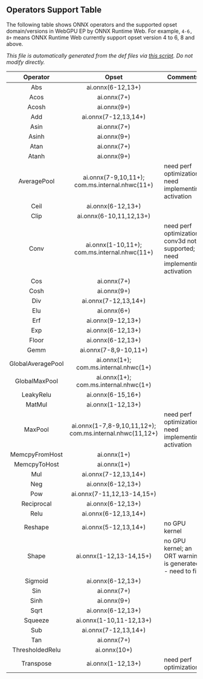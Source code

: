 ## Operators Support Table

The following table shows ONNX
operators and the supported opset domain/versions in WebGPU EP by ONNX Runtime Web. For example,
`4-6, 8+` means ONNX Runtime Web currently support opset version 4 to 6, 8 and above.

*This file is automatically generated from the
def files via [this script](../script/generate-webgpu-operator-md.ts).
Do not modify directly.*

| Operator | Opset | Comments |
|:--------:|:-------------:|-----|
| Abs | ai.onnx(6-12,13+) |  |
| Acos | ai.onnx(7+) |  |
| Acosh | ai.onnx(9+) |  |
| Add | ai.onnx(7-12,13,14+) |  |
| Asin | ai.onnx(7+) |  |
| Asinh | ai.onnx(9+) |  |
| Atan | ai.onnx(7+) |  |
| Atanh | ai.onnx(9+) |  |
| AveragePool | ai.onnx(7-9,10,11+); com.ms.internal.nhwc(11+) | need perf optimization; need implementing activation |
| Ceil | ai.onnx(6-12,13+) |  |
| Clip | ai.onnx(6-10,11,12,13+) |  |
| Conv | ai.onnx(1-10,11+); com.ms.internal.nhwc(11+) | need perf optimization; conv3d not supported; need implementing activation |
| Cos | ai.onnx(7+) |  |
| Cosh | ai.onnx(9+) |  |
| Div | ai.onnx(7-12,13,14+) |  |
| Elu | ai.onnx(6+) |  |
| Erf | ai.onnx(9-12,13+) |  |
| Exp | ai.onnx(6-12,13+) |  |
| Floor | ai.onnx(6-12,13+) |  |
| Gemm | ai.onnx(7-8,9-10,11+) |  |
| GlobalAveragePool | ai.onnx(1+); com.ms.internal.nhwc(1+) |  |
| GlobalMaxPool | ai.onnx(1+); com.ms.internal.nhwc(1+) |  |
| LeakyRelu | ai.onnx(6-15,16+) |  |
| MatMul | ai.onnx(1-12,13+) |  |
| MaxPool | ai.onnx(1-7,8-9,10,11,12+); com.ms.internal.nhwc(11,12+) | need perf optimization; need implementing activation |
| MemcpyFromHost | ai.onnx(1+) |  |
| MemcpyToHost | ai.onnx(1+) |  |
| Mul | ai.onnx(7-12,13,14+) |  |
| Neg | ai.onnx(6-12,13+) |  |
| Pow | ai.onnx(7-11,12,13-14,15+) |  |
| Reciprocal | ai.onnx(6-12,13+) |  |
| Relu | ai.onnx(6-12,13,14+) |  |
| Reshape | ai.onnx(5-12,13,14+) | no GPU kernel |
| Shape | ai.onnx(1-12,13-14,15+) | no GPU kernel; an ORT warning is generated - need to fix |
| Sigmoid | ai.onnx(6-12,13+) |  |
| Sin | ai.onnx(7+) |  |
| Sinh | ai.onnx(9+) |  |
| Sqrt | ai.onnx(6-12,13+) |  |
| Squeeze | ai.onnx(1-10,11-12,13+) |  |
| Sub | ai.onnx(7-12,13,14+) |  |
| Tan | ai.onnx(7+) |  |
| ThresholdedRelu | ai.onnx(10+) |  |
| Transpose | ai.onnx(1-12,13+) | need perf optimization |
